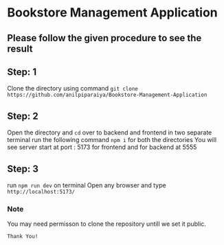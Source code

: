 # Bookstore Management Application

## Please follow the given procedure to see the result
## Step: 1
  Clone the directory using command `git clone https://github.com/anilpiparaiya/Bookstore-Management-Application`
## Step: 2
  Open the directory and `cd` over to backend and frontend in two separate terminal
  run the following command `npm i` for both the directories
  You will see server start at port : 5173 for frontend and for backend at 5555
## Step: 3
   run `npm run dev` on terminal
   Open any browser and type `http://localhost:5173/`

### Note
 You may need permisson to clone the repository untill we set it public.<br>
 

`Thank You!`
